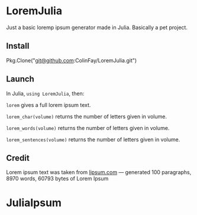 # LoremJulia

Just a basic loremp ipsum generator made in Julia. Basically a pet project.

## Install

Pkg.Clone("git@github.com:ColinFay/LoremJulia.git")

## Launch

In Julia, `using LoremJulia`, then:

`lorem` gives a full lorem ipsum text.

`lorem_char(volume)` returns the number of letters given in volume.

`lorem_words(volume)` returns the number of letters given in volume.

`lorem_sentences(volume)` returns the number of letters given in volume.

## Credit

Lorem ipsum text was taken from [lipsum.com](http://lipsum.com/) — generated 100 paragraphs, 8970 words, 60793 bytes of Lorem Ipsum
# JuliaIpsum
